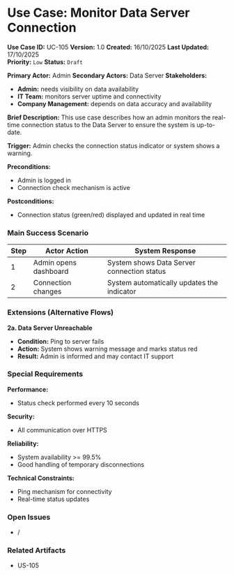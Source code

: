 # Use Case: Monitor Data Server Connection

**Use Case ID:** UC-105 
**Version:** 1.0
**Created:** 16/10/2025
**Last Updated:** 17/10/2025  
**Priority:** `Low`
**Status:** `Draft`

**Primary Actor:** Admin
**Secondary Actors:** Data Server
**Stakeholders:**
- **Admin:** needs visibility on data availability
- **IT Team:** monitors server uptime and connectivity
- **Company Management:** depends on data accuracy and availability

**Brief Description:**
This use case describes how an admin monitors the real-time connection status to the Data Server to ensure the system is up-to-date.

**Trigger:**
Admin checks the connection status indicator or system shows a warning.

**Preconditions:**
- Admin is logged in
- Connection check mechanism is active

**Postconditions:**
- Connection status (green/red) displayed and updated in real time

### Main Success Scenario

| Step | Actor Action | System Response |
|------|---------------|-----------------|
| 1 | Admin opens dashboard | System shows Data Server connection status |
| 2 | Connection changes | System automatically updates the indicator |

### Extensions (Alternative Flows)

**2a. Data Server Unreachable** 
- **Condition:** Ping to server fails
- **Action:** System shows warning message and marks status red
- **Result:** Admin is informed and may contact IT support

### Special Requirements
**Performance:**
- Status check performed every 10 seconds

**Security:**
- All communication over HTTPS 

**Reliability:**
- System availability >= 99.5%  
- Good handling of temporary disconnections  

**Technical Constraints:**
- Ping mechanism for connectivity
- Real-time status updates

### Open Issues
- /

### Related Artifacts
- US-105